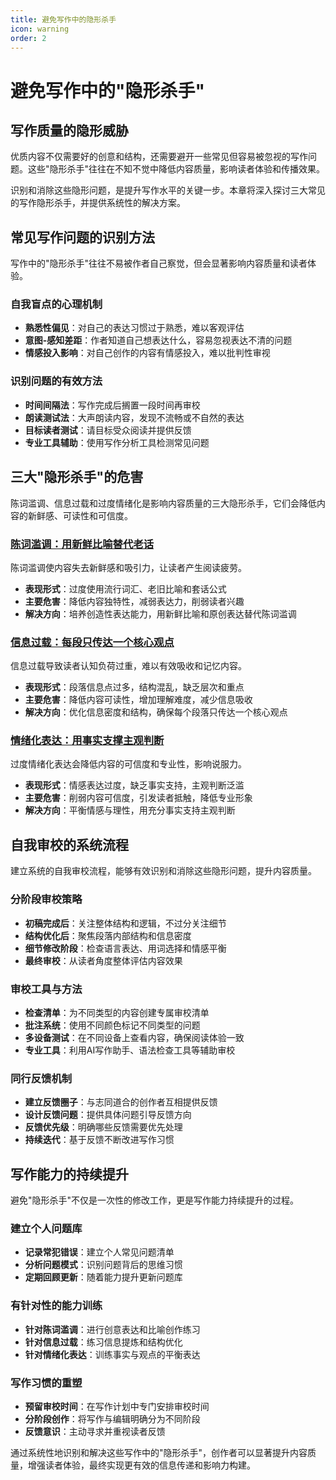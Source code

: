 ```yaml
---
title: 避免写作中的隐形杀手
icon: warning
order: 2
---
```


# 避免写作中的"隐形杀手"

## 写作质量的隐形威胁

优质内容不仅需要好的创意和结构，还需要避开一些常见但容易被忽视的写作问题。这些"隐形杀手"往往在不知不觉中降低内容质量，影响读者体验和传播效果。

识别和消除这些隐形问题，是提升写作水平的关键一步。本章将深入探讨三大常见的写作隐形杀手，并提供系统性的解决方案。

## 常见写作问题的识别方法

写作中的"隐形杀手"往往不易被作者自己察觉，但会显著影响内容质量和读者体验。

### 自我盲点的心理机制

- **熟悉性偏见**：对自己的表达习惯过于熟悉，难以客观评估
- **意图-感知差距**：作者知道自己想表达什么，容易忽视表达不清的问题
- **情感投入影响**：对自己创作的内容有情感投入，难以批判性审视

### 识别问题的有效方法

- **时间间隔法**：写作完成后搁置一段时间再审校
- **朗读测试法**：大声朗读内容，发现不流畅或不自然的表达
- **目标读者测试**：请目标受众阅读并提供反馈
- **专业工具辅助**：使用写作分析工具检测常见问题

## 三大"隐形杀手"的危害

陈词滥调、信息过载和过度情绪化是影响内容质量的三大隐形杀手，它们会降低内容的新鲜感、可读性和可信度。

### [陈词滥调：用新鲜比喻替代老话](./陈词滥调用新鲜比喻替代老话.md)

陈词滥调使内容失去新鲜感和吸引力，让读者产生阅读疲劳。

- **表现形式**：过度使用流行词汇、老旧比喻和套话公式
- **主要危害**：降低内容独特性，减弱表达力，削弱读者兴趣
- **解决方向**：培养创造性表达能力，用新鲜比喻和原创表达替代陈词滥调

### [信息过载：每段只传达一个核心观点](./信息过载每段只传达一个核心观点.md)

信息过载导致读者认知负荷过重，难以有效吸收和记忆内容。

- **表现形式**：段落信息点过多，结构混乱，缺乏层次和重点
- **主要危害**：降低内容可读性，增加理解难度，减少信息吸收
- **解决方向**：优化信息密度和结构，确保每个段落只传达一个核心观点

### [情绪化表达：用事实支撑主观判断](./情绪化表达用事实支撑主观判断.md)

过度情绪化表达会降低内容的可信度和专业性，影响说服力。

- **表现形式**：情感表达过度，缺乏事实支持，主观判断泛滥
- **主要危害**：削弱内容可信度，引发读者抵触，降低专业形象
- **解决方向**：平衡情感与理性，用充分事实支持主观判断

## 自我审校的系统流程

建立系统的自我审校流程，能够有效识别和消除这些隐形问题，提升内容质量。

### 分阶段审校策略

- **初稿完成后**：关注整体结构和逻辑，不过分关注细节
- **结构优化后**：聚焦段落内部结构和信息密度
- **细节修改阶段**：检查语言表达、用词选择和情感平衡
- **最终审校**：从读者角度整体评估内容效果

### 审校工具与方法

- **检查清单**：为不同类型的内容创建专属审校清单
- **批注系统**：使用不同颜色标记不同类型的问题
- **多设备测试**：在不同设备上查看内容，确保阅读体验一致
- **专业工具**：利用AI写作助手、语法检查工具等辅助审校

### 同行反馈机制

- **建立反馈圈子**：与志同道合的创作者互相提供反馈
- **设计反馈问题**：提供具体问题引导反馈方向
- **反馈优先级**：明确哪些反馈需要优先处理
- **持续迭代**：基于反馈不断改进写作习惯

## 写作能力的持续提升

避免"隐形杀手"不仅是一次性的修改工作，更是写作能力持续提升的过程。

### 建立个人问题库

- **记录常犯错误**：建立个人常见问题清单
- **分析问题模式**：识别问题背后的思维习惯
- **定期回顾更新**：随着能力提升更新问题库

### 有针对性的能力训练

- **针对陈词滥调**：进行创意表达和比喻创作练习
- **针对信息过载**：练习信息提炼和结构优化
- **针对情绪化表达**：训练事实与观点的平衡表达

### 写作习惯的重塑

- **预留审校时间**：在写作计划中专门安排审校时间
- **分阶段创作**：将写作与编辑明确分为不同阶段
- **反馈意识**：主动寻求并重视读者反馈

通过系统性地识别和解决这些写作中的"隐形杀手"，创作者可以显著提升内容质量，增强读者体验，最终实现更有效的信息传递和影响力构建。
